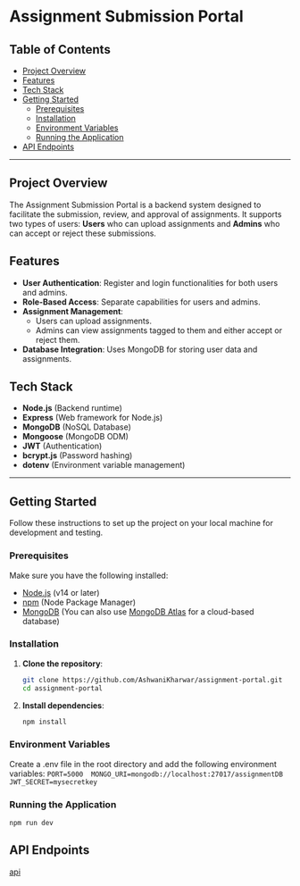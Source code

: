 # Assignment Submission Portal

## Table of Contents

- [Project Overview](#project-overview)
- [Features](#features)
- [Tech Stack](#tech-stack)
- [Getting Started](#getting-started)
  - [Prerequisites](#prerequisites)
  - [Installation](#installation)
  - [Environment Variables](#environment-variables)
  - [Running the Application](#running-the-application)
- [API Endpoints](#api-endpoints)
---

## Project Overview

The Assignment Submission Portal is a backend system designed to facilitate the submission, review, and approval of assignments. It supports two types of users: **Users** who can upload assignments and **Admins** who can accept or reject these submissions.

## Features

- **User Authentication**: Register and login functionalities for both users and admins.
- **Role-Based Access**: Separate capabilities for users and admins.
- **Assignment Management**:
  - Users can upload assignments.
  - Admins can view assignments tagged to them and either accept or reject them.
- **Database Integration**: Uses MongoDB for storing user data and assignments.

## Tech Stack

- **Node.js** (Backend runtime)
- **Express** (Web framework for Node.js)
- **MongoDB** (NoSQL Database)
- **Mongoose** (MongoDB ODM)
- **JWT** (Authentication)
- **bcrypt.js** (Password hashing)
- **dotenv** (Environment variable management)

---

## Getting Started

Follow these instructions to set up the project on your local machine for development and testing.

### Prerequisites

Make sure you have the following installed:

- [Node.js](https://nodejs.org/) (v14 or later)
- [npm](https://www.npmjs.com/) (Node Package Manager)
- [MongoDB](https://www.mongodb.com/) (You can also use [MongoDB Atlas](https://www.mongodb.com/cloud/atlas) for a cloud-based database)

### Installation

1. **Clone the repository**:

   ```bash
   git clone https://github.com/AshwaniKharwar/assignment-portal.git
   cd assignment-portal
2. **Install dependencies**:
   ```bash
   npm install

### Environment Variables
   Create a .env file in the root directory and add the following environment variables:
     ```
     PORT=5000 
     MONGO_URI=mongodb://localhost:27017/assignmentDB 
     JWT_SECRET=mysecretkey 
     ```

### Running the Application
    npm run dev
## API Endpoints
[api](https://elements.getpostman.com/redirect?entityId=29786073-c7ffae3e-1d71-42f3-a438-1f034370070c&entityType=collection/)
